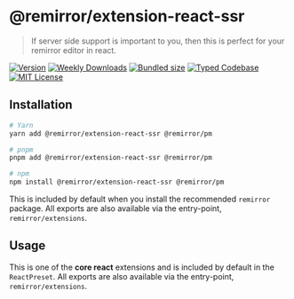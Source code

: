 # @remirror/extension-react-ssr

> If server side support is important to you, then this is perfect for your remirror editor in react.

[![Version][version]][npm] [![Weekly Downloads][downloads-badge]][npm] [![Bundled size][size-badge]][size] [![Typed Codebase][typescript]](#) [![MIT License][license]](#)

[version]: https://flat.badgen.net/npm/v/@remirror/extension-react-ssr/next
[npm]: https://npmjs.com/package/@remirror/extension-react-ssr/v/next
[license]: https://flat.badgen.net/badge/license/MIT/purple
[size]: https://bundlephobia.com/result?p=@remirror/extension-react-ssr
[size-badge]: https://flat.badgen.net/bundlephobia/minzip/@remirror/extension-react-ssr
[typescript]: https://flat.badgen.net/badge/icon/TypeScript?icon=typescript&label
[downloads-badge]: https://badgen.net/npm/dw/@remirror/extension-react-ssr/red?icon=npm

## Installation

```bash
# Yarn
yarn add @remirror/extension-react-ssr @remirror/pm

# pnpm
pnpm add @remirror/extension-react-ssr @remirror/pm

# npm
npm install @remirror/extension-react-ssr @remirror/pm
```

This is included by default when you install the recommended `remirror` package. All exports are also available via the entry-point, `remirror/extensions`.

## Usage

This is one of the **core react** extensions and is included by default in the `ReactPreset`. All exports are also available via the entry-point, `remirror/extensions`.
